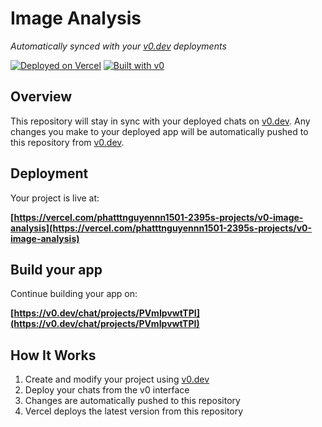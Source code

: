 # Image Analysis

*Automatically synced with your [v0.dev](https://v0.dev) deployments*

[![Deployed on Vercel](https://img.shields.io/badge/Deployed%20on-Vercel-black?style=for-the-badge&logo=vercel)](https://vercel.com/phatttnguyennn1501-2395s-projects/v0-image-analysis)
[![Built with v0](https://img.shields.io/badge/Built%20with-v0.dev-black?style=for-the-badge)](https://v0.dev/chat/projects/PVmIpvwtTPI)

## Overview

This repository will stay in sync with your deployed chats on [v0.dev](https://v0.dev).
Any changes you make to your deployed app will be automatically pushed to this repository from [v0.dev](https://v0.dev).

## Deployment

Your project is live at:

**[https://vercel.com/phatttnguyennn1501-2395s-projects/v0-image-analysis](https://vercel.com/phatttnguyennn1501-2395s-projects/v0-image-analysis)**

## Build your app

Continue building your app on:

**[https://v0.dev/chat/projects/PVmIpvwtTPI](https://v0.dev/chat/projects/PVmIpvwtTPI)**

## How It Works

1. Create and modify your project using [v0.dev](https://v0.dev)
2. Deploy your chats from the v0 interface
3. Changes are automatically pushed to this repository
4. Vercel deploys the latest version from this repository